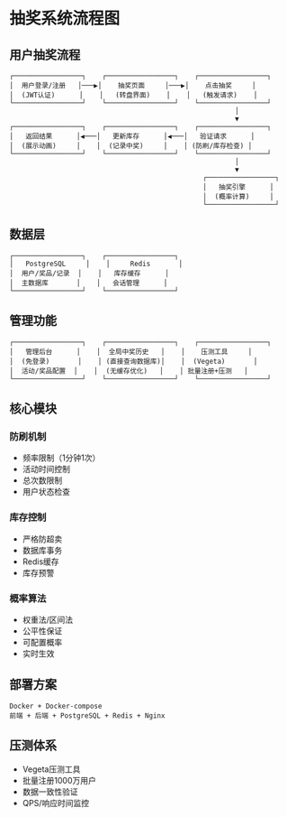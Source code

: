 # 抽奖系统流程图

## 用户抽奖流程

```
┌─────────────────┐    ┌─────────────────┐    ┌─────────────────┐
│  用户登录/注册   │───▶│    抽奖页面     │───▶│    点击抽奖     │
│  (JWT认证)      │    │   (转盘界面)    │    │   (触发请求)    │
└─────────────────┘    └─────────────────┘    └─────────────────┘
                                                        │
                                                        ▼
┌─────────────────┐    ┌─────────────────┐    ┌─────────────────┐
│   返回结果      │◀───│   更新库存      │◀───│   验证请求      │
│  (展示动画)     │    │  (记录中奖)     │    │ (防刷/库存检查) │
└─────────────────┘    └─────────────────┘    └─────────────────┘
                                                        │
                                                        ▼
                                                ┌─────────────────┐
                                                │   抽奖引擎      │
                                                │  (概率计算)     │
                                                └─────────────────┘
```

## 数据层

```
┌─────────────────┐    ┌─────────────────┐
│   PostgreSQL     │    │     Redis       │
│  用户/奖品/记录  │    │   库存缓存      │
│  主数据库       │    │   会话管理      │
└─────────────────┘    └─────────────────┘
```

## 管理功能

```
┌─────────────────┐    ┌─────────────────┐    ┌─────────────────┐
│   管理后台      │    │  全局中奖历史   │    │    压测工具     │
│  (免登录)       │    │ (直接查询数据库)│    │  (Vegeta)       │
│  活动/奖品配置  │    │  (无缓存优化)   │    │ 批量注册+压测   │
└─────────────────┘    └─────────────────┘    └─────────────────┘
```

## 核心模块

### 防刷机制
- 频率限制（1分钟1次）
- 活动时间控制
- 总次数限制
- 用户状态检查

### 库存控制
- 严格防超卖
- 数据库事务
- Redis缓存
- 库存预警

### 概率算法
- 权重法/区间法
- 公平性保证
- 可配置概率
- 实时生效

## 部署方案
```
Docker + Docker-compose
前端 + 后端 + PostgreSQL + Redis + Nginx
```

## 压测体系
- Vegeta压测工具
- 批量注册1000万用户
- 数据一致性验证
- QPS/响应时间监控